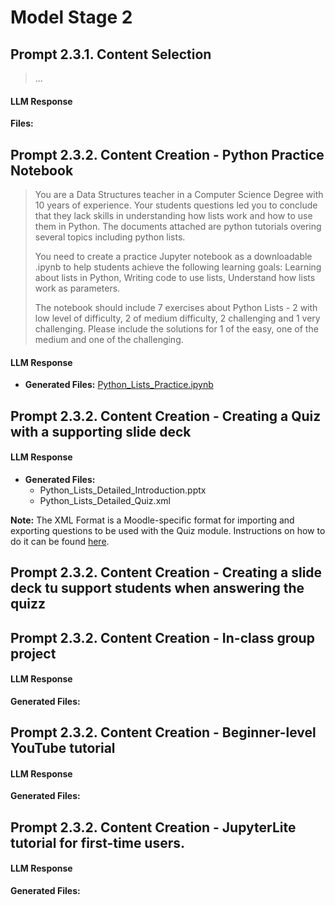 # Model Stage 2
## Prompt 2.3.1. Content Selection
  
  > ...

#### LLM Response      

**Files:** 

## Prompt 2.3.2. Content Creation - Python Practice Notebook
> You are a Data Structures teacher in a Computer Science Degree with 10 years of experience. Your students questions led you to conclude that they lack skills in understanding how lists work and how to use them in Python. The documents attached are python tutorials overing several topics including python lists.
> 
> You need to create a practice Jupyter notebook as a downloadable .ipynb to help students achieve the following learning goals: Learning about lists in Python, Writing code to use lists, Understand how lists work as parameters.
> 
> The notebook should include 7 exercises about Python Lists - 2 with low level of difficulty, 2 of medium difficulty, 2 challenging and 1 very challenging. Please include the solutions for 1 of the easy, one of the medium and one of the challenging.  

#### LLM Response
- **Generated Files:** [Python_Lists_Practice.ipynb](https://github.com/Margarida-Afonso/Paper-LLM-Eng-Edu-Use-Case/blob/main/Use-Case-Instantiation/Generated-Files/Python_Lists_Practice.ipynb)

## Prompt 2.3.2. Content Creation - Creating a Quiz with a supporting slide deck

#### LLM Response
- **Generated Files:** 
  - Python_Lists_Detailed_Introduction.pptx
  - Python_Lists_Detailed_Quiz.xml

**Note:** The XML Format is a Moodle-specific format for importing and exporting questions to be used with the Quiz module. Instructions on how to do it can be found [here](https://docs.moodle.org/500/en/Moodle_XML_format).

## Prompt 2.3.2. Content Creation - Creating a slide deck tu support students when answering the quizz

## Prompt 2.3.2. Content Creation - In-class group project


#### LLM Response
**Generated Files:**

## Prompt 2.3.2. Content Creation - Beginner-level YouTube tutorial


#### LLM Response
**Generated Files:**

## Prompt 2.3.2. Content Creation - JupyterLite tutorial for first-time users. 


#### LLM Response
**Generated Files:**

